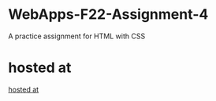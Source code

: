 # WebApps-F22-Assignment-4
A practice assignment for HTML with CSS
# hosted at
[hosted at](https://44-563-web-apps-f22.github.io/44563-webapps-assignment-4-SusmithaMuppalla/opera.html)